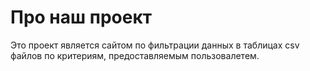 # Про наш проект
Это проект является сайтом по фильтрации данных в таблицах csv файлов по критериям, предоставляемым пользовалетем. 
